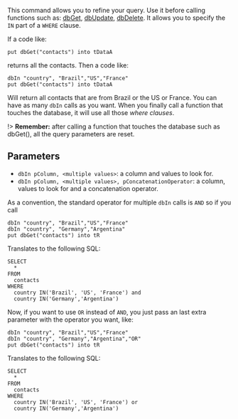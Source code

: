 This command allows you to refine your query. Use it before calling functions such as: [dbGet](api/dbGet.md), [dbUpdate](api/dbUpdate.md), [dbDelete](api/dbDelete.md). It allows you to specify the `IN` part of a `WHERE` clause.

If a code like:

~~~
put dbGet("contacts") into tDataA 
~~~

returns all the contacts. Then a code like:

~~~
dbIn "country", "Brazil","US","France" 
put dbGet("contacts") into tDataA 
~~~

Will return all contacts that are from Brazil or the US or France. You can have as many `dbIn` calls as you want. When you finally call a function that touches
the database, it will use all those _where clauses_.

!> **Remember:** after calling a function that touches the database such as dbGet(), all the query parameters are reset.

## Parameters
* `dbIn pColumn, <multiple values>`: a column and values to look for.
* `dbIn pColumn, <multiple values>, pConcatenationOperator`: a column, values to look for and a concatenation operator.

As a convention, the standard operator for multiple `dbIn` calls is `AND` so if you call

~~~
dbIn "country", "Brazil","US","France" 
dbIn "country", "Germany","Argentina" 
put dbGet("contacts") into tR 
~~~

Translates to the following SQL:
~~~
SELECT
  * 
FROM 
  contacts 
WHERE 
  country IN('Brazil', 'US', 'France') and 
  country IN('Germany','Argentina') 
~~~

Now, if you want  to use `OR` instead of `AND`, you just pass an last extra parameter with the operator you want, like:

~~~
dbIn "country", "Brazil","US","France" 
dbIn "country", "Germany","Argentina","OR" 
put dbGet("contacts") into tR 
~~~

Translates to the following SQL:

~~~
SELECT 
  * 
FROM 
  contacts 
WHERE 
  country IN('Brazil', 'US', 'France') or 
  country IN('Germany','Argentina') 
~~~